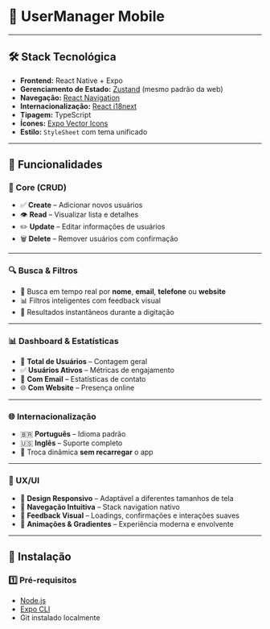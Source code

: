 # 📱 UserManager Mobile

---

## 🛠 Stack Tecnológica

- **Frontend:** React Native + Expo
- **Gerenciamento de Estado:** [Zustand](https://github.com/pmndrs/zustand) (mesmo padrão da web)
- **Navegação:** [React Navigation](https://reactnavigation.org/)
- **Internacionalização:** [React i18next](https://react.i18next.com/)
- **Tipagem:** TypeScript
- **Ícones:** [Expo Vector Icons](https://docs.expo.dev/guides/icons/)
- **Estilo:** `StyleSheet` com tema unificado

---

## 📱 Funcionalidades

### 🎯 Core (CRUD)

- ✅ **Create** – Adicionar novos usuários
- 👁 **Read** – Visualizar lista e detalhes
- ✏️ **Update** – Editar informações de usuários
- 🗑 **Delete** – Remover usuários com confirmação

---

### 🔍 Busca & Filtros

- 🔎 Busca em tempo real por **nome**, **email**, **telefone** ou **website**
- 📊 Filtros inteligentes com feedback visual
- 🎯 Resultados instantâneos durante a digitação

---

### 📊 Dashboard & Estatísticas

- 👥 **Total de Usuários** – Contagem geral
- ✅ **Usuários Ativos** – Métricas de engajamento
- 📧 **Com Email** – Estatísticas de contato
- 🌐 **Com Website** – Presença online

---

### 🌐 Internacionalização

- 🇧🇷 **Português** – Idioma padrão
- 🇺🇸 **Inglês** – Suporte completo
- 🔄 Troca dinâmica **sem recarregar** o app

---

### 🎨 UX/UI

- 📱 **Design Responsivo** – Adaptável a diferentes tamanhos de tela
- 🎯 **Navegação Intuitiva** – Stack navigation nativo
- 💫 **Feedback Visual** – Loadings, confirmações e interações suaves
- 🎪 **Animações & Gradientes** – Experiência moderna e envolvente

---

## 🧰 Instalação

### 1️⃣ Pré-requisitos

- [Node.js](https://nodejs.org/)
- [Expo CLI](https://docs.expo.dev/get-started/installation/)
- Git instalado localmente
